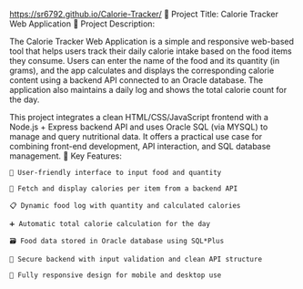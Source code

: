 https://sr6792.github.io/Calorie-Tracker/
📝 Project Title: Calorie Tracker Web Application
📄 Project Description:

The Calorie Tracker Web Application is a simple and responsive web-based tool that helps users track their daily calorie intake based on the food items they consume. Users can enter the name of the food and its quantity (in grams), and the app calculates and displays the corresponding calorie content using a backend API connected to an Oracle database. The application also maintains a daily log and shows the total calorie count for the day.

This project integrates a clean HTML/CSS/JavaScript frontend with a Node.js + Express backend API and uses Oracle SQL (via MYSQL) to manage and query nutritional data. It offers a practical use case for combining front-end development, API interaction, and SQL database management.
🎯 Key Features:

    🧍 User-friendly interface to input food and quantity

    🔎 Fetch and display calories per item from a backend API

    📋 Dynamic food log with quantity and calculated calories

    ➕ Automatic total calorie calculation for the day

    🗃️ Food data stored in Oracle database using SQL*Plus

    🔐 Secure backend with input validation and clean API structure

    📱 Fully responsive design for mobile and desktop use
